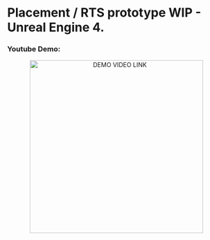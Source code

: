 # Placement / RTS prototype WIP - Unreal Engine 4.

### Youtube Demo:
<div align="center">
  <a href="https://www.youtube.com/watch?v=wz6rgTTS5wg"><img src="https://img.youtube.com/vi/wz6rgTTS5wg/hqdefault.jpg" width="400" alt="DEMO VIDEO LINK"></a>
</div>
